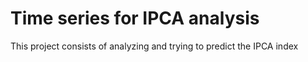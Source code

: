 # Time series for IPCA analysis

This project consists of analyzing and trying to predict the IPCA index
 